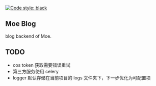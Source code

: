 [![Code style: black](https://img.shields.io/badge/code%20style-black-000000.svg)](https://github.com/psf/black)

## Moe Blog

blog backend of Moe.

## TODO

- cos token 获取需要错误重试
- 第三方服务使用 celery
- logger 默认存储在当前项目的 logs 文件夹下，下一步优化为可配置项
